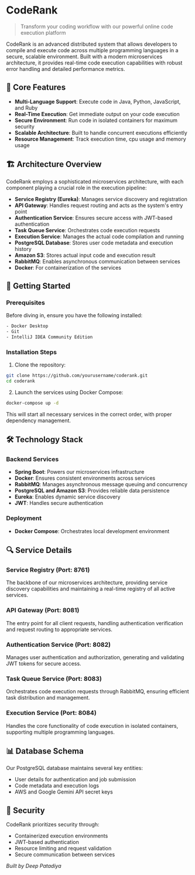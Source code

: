 # CodeRank

> Transform your coding workflow with our powerful online code execution platform

CodeRank is an advanced distributed system that allows developers to compile and execute code across multiple programming languages in a secure, scalable environment. Built with a modern microservices architecture, it provides real-time code execution capabilities with robust error handling and detailed performance metrics.

## 🌟 Core Features

- **Multi-Language Support**: Execute code in Java, Python, JavaScript, and Ruby
- **Real-Time Execution**: Get immediate output on your code execution
- **Secure Environment**: Run code in isolated containers for maximum security
- **Scalable Architecture**: Built to handle concurrent executions efficiently
- **Resource Management**: Track execution time, cpu usage and memory usage

## 🏗️ Architecture Overview

CodeRank employs a sophisticated microservices architecture, with each component playing a crucial role in the execution pipeline:

- **Service Registry (Eureka)**: Manages service discovery and registration
- **API Gateway**: Handles request routing and acts as the system's entry point
- **Authentication Service**: Ensures secure access with JWT-based authentication
- **Task Queue Service**: Orchestrates code execution requests
- **Execution Service**: Manages the actual code compilation and running
- **PostgreSQL Database**: Stores user code metadata and execution history
- **Amazon S3**: Stores actual input code and execution result 
- **RabbitMQ**: Enables asynchronous communication between services
- **Docker**: For containerization of the services

## 🚀 Getting Started

### Prerequisites

Before diving in, ensure you have the following installed:

```bash
- Docker Desktop
- Git
- IntelliJ IDEA Community Edition
```

### Installation Steps

1. Clone the repository:
```bash
git clone https://github.com/yourusername/coderank.git
cd coderank
```

2. Launch the services using Docker Compose:
```bash
docker-compose up -d
```

This will start all necessary services in the correct order, with proper dependency management.

## 🛠️ Technology Stack

### Backend Services
- **Spring Boot**: Powers our microservices infrastructure
- **Docker**: Ensures consistent environments across services
- **RabbitMQ**: Manages asynchronous message queuing and concurrency
- **PostgreSQL and Amazon S3**: Provides reliable data persistence
- **Eureka**: Enables dynamic service discovery
- **JWT**: Handles secure authentication

### Deployment
- **Docker Compose**: Orchestrates local development environment

## 🔍 Service Details

### Service Registry (Port: 8761)
The backbone of our microservices architecture, providing service discovery capabilities and maintaining a real-time registry of all active services.

### API Gateway (Port: 8081)
The entry point for all client requests, handling authentication verification and request routing to appropriate services.

### Authentication Service (Port: 8082)
Manages user authentication and authorization, generating and validating JWT tokens for secure access.

### Task Queue Service (Port: 8083)
Orchestrates code execution requests through RabbitMQ, ensuring efficient task distribution and management.

### Execution Service (Port: 8084)
Handles the core functionality of code execution in isolated containers, supporting multiple programming languages.

## 📊 Database Schema

Our PostgreSQL database maintains several key entities:

- User details for authentication and job submission
- Code metadata and execution logs
- AWS and Google Gemini API secret keys 

## 🔐 Security

CodeRank prioritizes security through:

- Containerized execution environments
- JWT-based authentication
- Resource limiting and request validation
- Secure communication between services

*Built by Deep Patadiya*